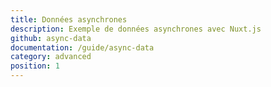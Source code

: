 ```yaml
---
title: Données asynchrones
description: Exemple de données asynchrones avec Nuxt.js
github: async-data
documentation: /guide/async-data
category: advanced
position: 1
---
```

